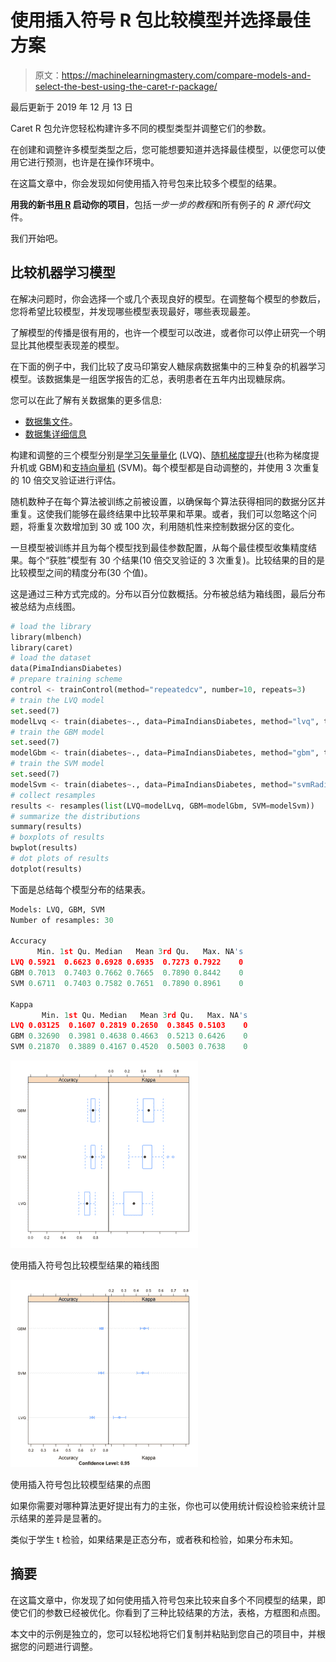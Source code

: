 # 使用插入符号 R 包比较模型并选择最佳方案

> 原文：<https://machinelearningmastery.com/compare-models-and-select-the-best-using-the-caret-r-package/>

最后更新于 2019 年 12 月 13 日

Caret R 包允许您轻松构建许多不同的模型类型并调整它们的参数。

在创建和调整许多模型类型之后，您可能想要知道并选择最佳模型，以便您可以使用它进行预测，也许是在操作环境中。

在这篇文章中，你会发现如何使用插入符号包来比较多个模型的结果。

**用我的新书[用 R](https://machinelearningmastery.com/machine-learning-with-r/) 启动你的项目**，包括*一步一步的教程*和所有例子的 *R 源代码*文件。

我们开始吧。

## 比较机器学习模型

在解决问题时，你会选择一个或几个表现良好的模型。在调整每个模型的参数后，您将希望比较模型，并发现哪些模型表现最好，哪些表现最差。

了解模型的传播是很有用的，也许一个模型可以改进，或者你可以停止研究一个明显比其他模型表现差的模型。

在下面的例子中，我们比较了皮马印第安人糖尿病数据集中的三种复杂的机器学习模型。该数据集是一组医学报告的汇总，表明患者在五年内出现糖尿病。

您可以在此了解有关数据集的更多信息:

*   [数据集文件](https://raw.githubusercontent.com/jbrownlee/Datasets/master/pima-indians-diabetes.csv)。
*   [数据集详细信息](https://raw.githubusercontent.com/jbrownlee/Datasets/master/pima-indians-diabetes.names)

构建和调整的三个模型分别是[学习矢量量化](https://machinelearningmastery.com/learning-vector-quantization-for-machine-learning/) (LVQ)、[随机梯度提升](https://en.wikipedia.org/wiki/Gradient_boosting)(也称为梯度提升机或 GBM)和[支持向量机](https://en.wikipedia.org/wiki/Support_vector_machine) (SVM)。每个模型都是自动调整的，并使用 3 次重复的 10 倍交叉验证进行评估。

随机数种子在每个算法被训练之前被设置，以确保每个算法获得相同的数据分区并重复。这使我们能够在最终结果中比较苹果和苹果。或者，我们可以忽略这个问题，将重复次数增加到 30 或 100 次，利用随机性来控制数据分区的变化。

一旦模型被训练并且为每个模型找到最佳参数配置，从每个最佳模型收集精度结果。每个“获胜”模型有 30 个结果(10 倍交叉验证的 3 次重复)。比较结果的目的是比较模型之间的精度分布(30 个值)。

这是通过三种方式完成的。分布以百分位数概括。分布被总结为箱线图，最后分布被总结为点线图。

```py
# load the library
library(mlbench)
library(caret)
# load the dataset
data(PimaIndiansDiabetes)
# prepare training scheme
control <- trainControl(method="repeatedcv", number=10, repeats=3)
# train the LVQ model
set.seed(7)
modelLvq <- train(diabetes~., data=PimaIndiansDiabetes, method="lvq", trControl=control)
# train the GBM model
set.seed(7)
modelGbm <- train(diabetes~., data=PimaIndiansDiabetes, method="gbm", trControl=control, verbose=FALSE)
# train the SVM model
set.seed(7)
modelSvm <- train(diabetes~., data=PimaIndiansDiabetes, method="svmRadial", trControl=control)
# collect resamples
results <- resamples(list(LVQ=modelLvq, GBM=modelGbm, SVM=modelSvm))
# summarize the distributions
summary(results)
# boxplots of results
bwplot(results)
# dot plots of results
dotplot(results)
```

下面是总结每个模型分布的结果表。

```py
Models: LVQ, GBM, SVM 
Number of resamples: 30 

Accuracy 
      Min. 1st Qu. Median   Mean 3rd Qu.   Max. NA's
LVQ 0.5921  0.6623 0.6928 0.6935  0.7273 0.7922    0
GBM 0.7013  0.7403 0.7662 0.7665  0.7890 0.8442    0
SVM 0.6711  0.7403 0.7582 0.7651  0.7890 0.8961    0

Kappa 
       Min. 1st Qu. Median   Mean 3rd Qu.   Max. NA's
LVQ 0.03125  0.1607 0.2819 0.2650  0.3845 0.5103    0
GBM 0.32690  0.3981 0.4638 0.4663  0.5213 0.6426    0
SVM 0.21870  0.3889 0.4167 0.4520  0.5003 0.7638    0
```

[![Box Plot Comparing Model Results](img/0f1c64ed528a7025cc85ef48b2a6aa18.png)](https://machinelearningmastery.com/wp-content/uploads/2014/09/boxplot_compare_models.png)

使用插入符号包比较模型结果的箱线图

[![Dotplot Comparing Model Results using the Caret R Package](img/26c99859582d27a9cca89ea8f5c43dab.png)](https://machinelearningmastery.com/wp-content/uploads/2014/09/dotplot_compare_models.png)

使用插入符号包比较模型结果的点图

如果你需要对哪种算法更好提出有力的主张，你也可以使用统计假设检验来统计显示结果的差异是显著的。

类似于学生 t 检验，如果结果是正态分布，或者秩和检验，如果分布未知。

## 摘要

在这篇文章中，你发现了如何使用插入符号包来比较来自多个不同模型的结果，即使它们的参数已经被优化。你看到了三种比较结果的方法，表格，方框图和点图。

本文中的示例是独立的，您可以轻松地将它们复制并粘贴到您自己的项目中，并根据您的问题进行调整。
